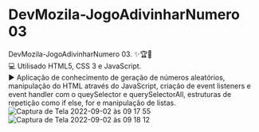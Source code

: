 # DevMozila-JogoAdivinharNumero 03 

DevMozila-JogoAdivinharNumero 03. ✨🏆🏃<br>💻 Utilisado HTML5, CSS 3 e JavaScript.<br>▶️ Aplicação de conhecimento de geração de números aleatórios, manipulação do HTML através do JavaScript, criação de event listeners e event handler com o queySelector e querySelectorAll, estruturas de repetição como if else, for e manipulação de listas.
![Captura de Tela 2022-09-02 às 09 17 55](https://user-images.githubusercontent.com/90359980/188154498-6a474eb4-2093-4151-b339-7d5e07aeef2f.png)
![Captura de Tela 2022-09-02 às 09 18 12](https://user-images.githubusercontent.com/90359980/188154510-03610b5c-5b07-483d-847c-ec278de59959.png)
